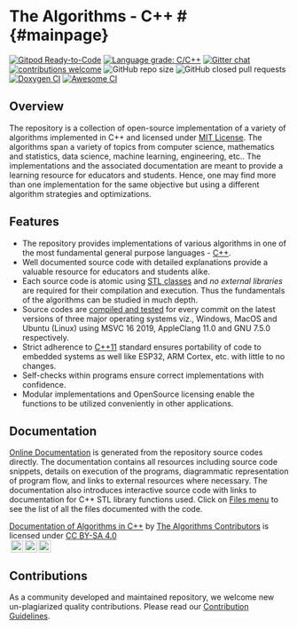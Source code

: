 # The Algorithms - C++ # {#mainpage}
<!-- the suffix in the above line is required for doxygen to consider this as the index page of the generated documentation site -->

[![Gitpod Ready-to-Code](https://img.shields.io/badge/Gitpod-Ready--to--Code-blue?logo=gitpod)](https://gitpod.io/#https://github.com/TheAlgorithms/C-Plus-Plus) [![Language grade: C/C++](https://img.shields.io/lgtm/grade/cpp/g/TheAlgorithms/C-Plus-Plus.svg?logo=lgtm&logoWidth=18)](https://lgtm.com/projects/g/TheAlgorithms/C-Plus-Plus/context:cpp) 
[![Gitter chat](https://img.shields.io/badge/Chat-Gitter-ff69b4.svg?label=Chat&logo=gitter&style=flat-square)](https://gitter.im/TheAlgorithms)
[![contributions welcome](https://img.shields.io/static/v1.svg?label=Contributions&message=Welcome&color=0059b3&style=flat-square)]("https://github.com/TheAlgorithms/C-Plus-Plus/blob/master/CONTRIBUTING.md")
![GitHub repo size](https://img.shields.io/github/repo-size/TheAlgorithms/C-Plus-Plus?color=red&style=flat-square)
![GitHub closed pull requests](https://img.shields.io/github/issues-pr-closed/TheAlgorithms/C-Plus-Plus?color=green&style=flat-square)
[![Doxygen CI](https://github.com/TheAlgorithms/C-Plus-Plus/workflows/Doxygen%20CI/badge.svg)]("https://TheAlgorithms.github.io/C-Plus-Plus")
[![Awesome CI](https://github.com/TheAlgorithms/C-Plus-Plus/workflows/Awesome%20CI%20Workflow/badge.svg)]("https://github.com/TheAlgorithms/C-Plus-Plus/actions?query=workflow%3A%22Awesome+CI+Workflow%22")

## Overview

The repository is a collection of open-source implementation of a variety of algorithms implemented in C++ and licensed under [MIT License](https://github.com/TheAlgorithms/C-Plus-Plus/blob/master/LICENSE). The algorithms span a variety of topics from computer science, mathematics and statistics, data science, machine learning, engineering, etc.. The implementations and the associated documentation are meant to provide a learning resource for educators and students. Hence, one may find more than one implementation for the same objective but using a different algorithm strategies and optimizations. 

## Features

* The repository provides implementations of various algorithms in one of the most fundamental general purpose languages - [C++](https://en.wikipedia.org/wiki/C%2B%2B).
* Well documented source code with detailed explanations provide a valuable resource for educators and students alike.
* Each source code is atomic using [STL classes](https://en.wikipedia.org/wiki/Standard_Template_Library) and _no external libraries_ are required for their compilation and execution. Thus the fundamentals of the algorithms can be studied in much depth.
* Source codes are [compiled and tested](https://github.com/TheAlgorithms/C-Plus-Plus/actions?query=workflow%3A%22Awesome+CI+Workflow%22) for every commit on the latest versions of three major operating systems viz., Windows, MacOS and Ubuntu (Linux) using MSVC 16 2019, AppleClang 11.0 and GNU 7.5.0 respectively. 
* Strict adherence to [C++11](https://en.wikipedia.org/wiki/C%2B%2B11) standard ensures portability of code to embedded systems as well like ESP32, ARM Cortex, etc. with little to no changes.
* Self-checks within programs ensure correct implementations with confidence.
* Modular implementations and OpenSource licensing enable the functions to be utilized conveniently in other applications.

## Documentation

[Online Documentation](https://TheAlgorithms.github.io/C-Plus-Plus) is generated from the repository source codes directly. The documentation contains all resources including source code snippets, details on execution of the programs, diagrammatic representation of program flow, and links to external resources where necessary. The documentation also introduces interactive source code with links to documentation for C++ STL library functions used.
Click on [Files menu](https://TheAlgorithms.github.io/C-Plus-Plus/files.html) to see the list of all the files documented with the code.

[Documentation of Algorithms in C++](https://thealgorithms.github.io/C-Plus-Plus) by [The Algorithms Contributors](https://github.com/TheAlgorithms) is licensed under [CC BY-SA 4.0](https://creativecommons.org/licenses/by-sa/4.0/?ref=chooser-v1)<br/>
<a href="https://creativecommons.org/licenses/by-sa/4.0"><img alt="Creative Commons License" style="height:22px!important;margin-left: 3px;vertical-align:text-bottom;" src="https://mirrors.creativecommons.org/presskit/icons/cc.svg" /><img  alt="Credit must be given to you, the creator" style="height:22px!important;margin-left: 3px;vertical-align:text-bottom;" src="https://mirrors.creativecommons.org/presskit/icons/by.svg" /><img alt="Adaptations must be shared under the same terms" style="height:22px!important;margin-left: 3px;vertical-align:text-bottom;" src="https://mirrors.creativecommons.org/presskit/icons/sa.svg" /></a>

## Contributions

As a community developed and maintained repository, we welcome new un-plagiarized quality contributions. Please read our [Contribution Guidelines](https://github.com/TheAlgorithms/C-Plus-Plus/blob/master/CONTRIBUTING.md).
